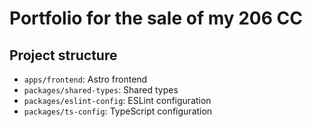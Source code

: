 # Portfolio for the sale of my 206 CC

## Project structure

- `apps/frontend`: Astro frontend
- `packages/shared-types`: Shared types
- `packages/eslint-config`: ESLint configuration
- `packages/ts-config`: TypeScript configuration
